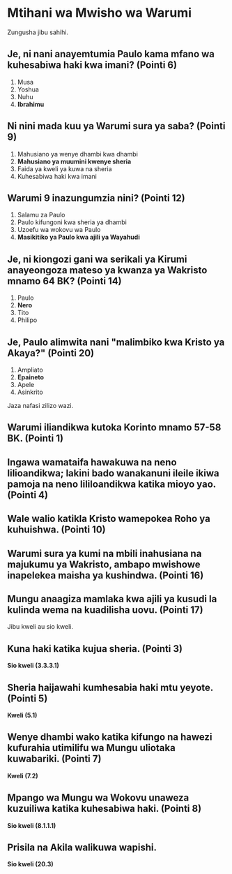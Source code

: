 # Mtihani wa Mwisho wa Warumi

Zungusha jibu sahihi.

## Je, ni nani anayemtumia Paulo kama mfano wa kuhesabiwa haki kwa imani? (Pointi 6)

1. Musa
2. Yoshua
3. Nuhu
4. **Ibrahimu**

## Ni nini mada kuu ya Warumi sura ya saba? (Pointi 9)

1. Mahusiano ya wenye dhambi kwa dhambi
2. **Mahusiano ya muumini kwenye sheria**
3. Faida ya kweli ya kuwa na sheria
4. Kuhesabiwa haki kwa imani

## Warumi 9 inazungumzia nini? (Pointi 12)

1. Salamu za Paulo
2. Paulo kifungoni kwa sheria ya dhambi
3. Uzoefu wa wokovu wa Paulo
4. **Masikitiko ya Paulo kwa ajili ya Wayahudi**

## Je, ni kiongozi gani wa serikali ya Kirumi anayeongoza mateso ya kwanza ya Wakristo mnamo 64 BK? (Pointi 14)

1. Paulo
2. **Nero**
3. Tito
4. Philipo

## Je, Paulo alimwita nani "malimbiko kwa Kristo ya Akaya?" (Pointi 20)

1. Ampliato
2. **Epaineto**
3. Apele
4. Asinkrito

Jaza nafasi zilizo wazi.

## Warumi iliandikwa kutoka **Korinto** mnamo **57-58** BK. (Pointi 1)

## Ingawa wamataifa hawakuwa na neno lilioandikwa; lakini bado wanakanuni ileile ikiwa pamoja na neno **lililoandikwa** **katika** **mioyo** **yao**. (Pointi 4)

## Wale walio katikla Kristo wamepokea Roho ya **kuhuishwa**. (Pointi 10)

## Warumi sura ya kumi na mbili inahusiana na **majukumu** ya **Wakristo**, ambapo mwishowe inapelekea **maisha** ya **kushindwa**. (Pointi 16)

## Mungu anaagiza mamlaka kwa ajili ya kusudi la **kulinda** **wema** na **kuadilisha** **uovu**. (Pointi 17)

Jibu kweli au sio kweli.

## Kuna haki katika kujua sheria. (Pointi 3)

**Sio kweli (3.3.3.1)**

## Sheria haijawahi kumhesabia haki mtu yeyote. (Pointi 5)

**Kweli (5.1)**

## Wenye dhambi wako katika kifungo na hawezi kufurahia utimilifu wa Mungu uliotaka kuwabariki. (Pointi 7)

**Kweli (7.2)**

## Mpango wa Mungu wa Wokovu unaweza kuzuiliwa katika kuhesabiwa haki. (Pointi 8)

**Sio kweli (8.1.1.1)**

## Prisila na Akila walikuwa wapishi.

**Sio kweli (20.3)**